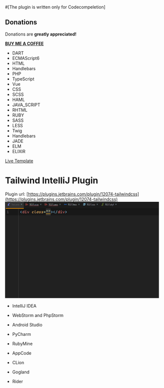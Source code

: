 #[The plugin is written only for Codecompeletion]


Donations
----------
Donations are **greatly appreciated!**



**[BUY ME A COFFEE](https://www.patreon.com/join/alicannklc)**

 - DART 
  - ECMAScript6 
  - HTML 
  - Handlebars 
  - PHP
  - TypeScript
  - Vue 
  - CSS 
  - SCSS 
  - HAML 
  - JAVA_SCRIPT
  - RHTML 
  - RUBY 
 - SASS 
 - LESS 
 - Twig
 - Handlebars 
 - JADE 
 - ELM
 - ELIXIR

[Live Template](https://www.jetbrains.com/help/idea/using-live-templates.html)

# Tailwind IntelliJ Plugin
Plugin url: [https://plugins.jetbrains.com/plugin/12074-tailwindcss](https://plugins.jetbrains.com/plugin/12074-tailwindcss)
![](images/css.gif)

-   IntelliJ IDEA
    
-   WebStorm and PhpStorm
    
-   Android Studio
    
-   PyCharm
    
-   RubyMine
    
-   AppCode
    
-   CLion
    
-   Gogland
    
-   Rider
